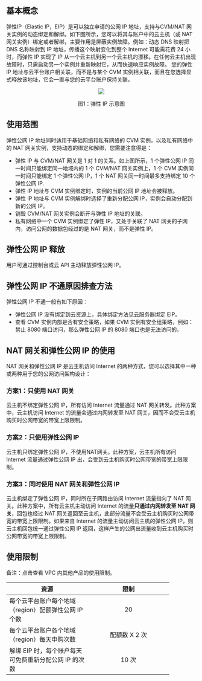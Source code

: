 <style rel="stylesheet">
table th:nth-of-type(1){
width:200px;
}</style>
<style rel="stylesheet">
table th:nth-of-type(2){
width:200px;
}</style>
<style rel="stylesheet">
table th:nth-of-type(3){
width:200px;
}</style>
<style rel="stylesheet">
table th:nth-of-type(4){
width:200px;
}</style>
<style rel="stylesheet">
table tr:hover {
background: #efefef; 
</style>
## 基本概念

弹性IP（Elastic IP，EIP）是可以独立申请的公网  IP 地址，支持与CVM/NAT 网关实例的动态绑定和解绑。如下图所示，您可以将其与账户中的云主机（或 NAT 网关实例）绑定或者解绑，主要作用是屏蔽实例故障。例如：动态 DNS 映射把 DNS 名称映射到 IP 地址，传播这个映射变化到整个 Internet 可能需花费 24 小时，而弹性 IP 实现了 IP 从一个云主机到另一个云主机的漂移。在任何云主机出现故障时，只需启动另一个实例并重新映射它，从而快速响应实例故障。
您的弹性 IP 地址与云平台账户相关联，而不是与某个 CVM 实例相关联，而且在您选择显式释放该地址，它会一直与您的云平台账户保持关联。
<div style="text-align:center">

![](http://imgcache.tcecqpoc.fsphere.cn/image/mccdn.qcloud.com/static/img/3dbf04b5fb9bff4bef632074ecf767da/image.png)

</div>
<p style="text-align:center">图1：弹性 IP 示意图</p>

## 使用范围
弹性公网 IP 地址同时适用于基础网络和私有网络的 CVM 实例，以及私有网络中的 NAT 网关实例，支持动态的绑定和解绑，您需要注意得是：

- 弹性 IP 与 CVM/NAT 网关是 1 对 1 的关系。如上图所示，1 个弹性公网 IP 同一时间只能绑定同一地域内的 1 个 CVM/NAT 网关实例上，1 个 CVM 实例同一时间只能绑定 1 个弹性公网 IP，1 个 NAT 网关同一时间最多支持绑定 10 个弹性公网 IP.  
- 弹性 IP 地址与 CVM 实例绑定时，实例的当前公网 IP 地址会被释放。
- 弹性 IP 地址与 CVM 实例解绑时选择了重新分配公网 IP，实例会自动分配到新的公网 IP。
- 销毁 CVM/NAT 网关实例会断开与弹性 IP 地址的关联。
- 私有网络中一个 CVM 实例绑定了弹性 IP，又处于关联了 NAT 网关的子网内，访问公网的数据包经过的是 NAT 网关，而不是弹性 IP。


## 弹性公网 IP 释放
用户可通过控制台或云 API 主动释放弹性公网 IP。

## 弹性公网 IP 不通原因排查方法
弹性公网 IP 不通一般有如下原因：
- 弹性公网 IP 没有绑定到云资源上，具体绑定方法见云服务器绑定 EIP。
- 查看 CVM 实例内部是否有安全策略，如果 CVM 实例有安全组策略，例如：禁止 8080 端口访问，那么弹性公网 IP 的 8080 端口也是无法访问的。

## NAT 网关和弹性公网 IP 的使用

NAT 网关和弹性公网 IP 是云主机访问 Internet 的两种方式，您可以选择其中一种或两种用于您的公网访问架构设计：

### 方案1：只使用 NAT 网关
云主机不绑定弹性公网 IP，所有访问 Internet 流量通过 NAT 网关转发。此种方案中，云主机访问 Internet 的流量会通过内网转发至 NAT 网关，因而不会受云主机购买时公网带宽的带宽上限限制。

### 方案2：只使用弹性公网 IP
云主机只绑定弹性公网 IP，不使用NAT网关。此种方案，云主机所有访问 Internet 流量通过弹性公网 IP 出，会受到云主机购买时公网带宽的带宽上限限制。

### 方案3：同时使用 NAT 网关和弹性公网 IP
云主机绑定了弹性公网 IP，同时所在子网路由访问 Internet 流量指向了 NAT 网关。此种方案中，所有云主机主动访问 Internet 的流量**只通过内网转发至 NAT 网关**，回包也经过 NAT 网关返回至云主机，此部分流量不会受云主机购买时公网带宽的带宽上限限制。如果来自 Internet 的流量主动访问云主机的弹性公网 IP，则云主机回包统一通过弹性公网 IP 返回，这样产生的公网出流量收到云主机购买时公网带宽的带宽上限限制。



## 使用限制

备注：点击查看 VPC 内其他产品的使用限制。

| 资源 | 限制 |
|---------|:---------:|
| 每个云平台账户每个地域（region）配额弹性公网 IP 个数 | 20 |
|每个云平台账户各个地域（region）每天申购次数|配额数 X 2 次|
|解绑 EIP 时，每个账户每天可免费重新分配公网 IP 的次数| 10 次 |